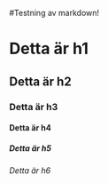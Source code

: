 ---
---
#Testning av markdown!



# Detta är h1
## Detta är h2
### Detta är h3
#### Detta är h4
##### Detta är h5
###### Detta är h6
